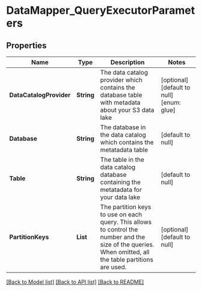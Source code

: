# DataMapper_QueryExecutorParameters
## Properties

Name | Type | Description | Notes
------------ | ------------- | ------------- | -------------
**DataCatalogProvider** | **String** | The data catalog provider which contains the database table with metadata about your S3 data lake | [optional] [default to null] [enum: glue]
**Database** | **String** | The database in the data catalog which contains the metatadata table | [default to null]
**Table** | **String** | The table in the data catalog database containing the metatadata for your data lake | [default to null]
**PartitionKeys** | **List** | The partition keys to use on each query. This allows to control the number and the size of the queries. When omitted, all the table partitions are used. | [optional] [default to null]

[[Back to Model list]](../README.md#documentation-for-models) [[Back to API list]](../README.md#documentation-for-api-endpoints) [[Back to README]](../README.md)

